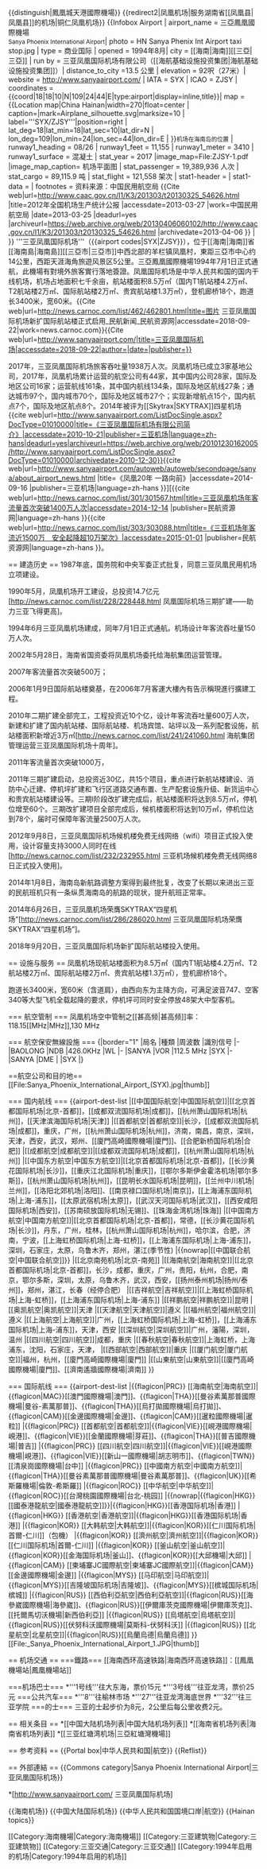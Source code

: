 {{distinguish|鳳凰城天港國際機場}}
{{redirect2|凤凰机场|服务湖南省[[凤凰县|凤凰县]]的机场|铜仁凤凰机场}}
{{Infobox Airport |
 airport_name = 三亞鳳凰國際機場<br><small>Sanya Phoenix International Airport</small>|
 photo = HN Sanya Phenix Int Airport taxi stop.jpg |
 type = 商业国际 |
 opened = 1994年8月|
 city = [[海南|海南]][[三亞|三亞]] |
 run by = 三亚凤凰国际机场有限公司（[[海航基础设施投资集团|海航基础设施投资集团]]）|
 distance_to_city =13.5 公里 |
 elevation = 92呎（27米）|
 website = http://www.sanyaairport.com/ |
 IATA = SYX |
 ICAO = ZJSY |
 coordinates = {{coord|18|18|10|N|109|24|44|E|type:airport|display=inline,title}}|
 map  = {{Location map|China Hainan|width=270|float=center |
 caption=|mark=Airplane_silhouette.svg|marksize=10 |
 label='''SYX/ZJSY'''|position=right |
 lat_deg=18|lat_min=18|lat_sec=10|lat_dir=N |
 lon_deg=109|lon_min=24|lon_sec=44|lon_dir=E |
 }}<small>机场在海南岛的位置</small> |
 runway1_heading = 08/26 |
 runway1_feet = 11,155 |
 runway1_meter = 3410 |
 runway1_surface = 混凝土 |
 stat_year        = 2017
|image_map=File:ZJSY-1.pdf
|image_map_caption= 机场平面图
| stat_passenger   = 19,389,936 人次
| stat_cargo       = 89,115.9 吨
| stat_flight      = 121,558 架次
| stat1-header     =
| stat1-data       =
| footnotes        = 资料来源：中国民用航空局 <ref>{{Cite web|url=http://www.caac.gov.cn/I1/K3/201303/t20130325_54626.html |title=2012年全国机场生产统计公报 |accessdate=2013-03-27 |work=中国民用航空局 |date=2013-03-25 |deadurl=yes |archiveurl=https://web.archive.org/web/20130406060102/http://www.caac.gov.cn/I1/K3/201303/t20130325_54626.html |archivedate=2013-04-06 }}</ref> |
}}
'''三亚凤凰国际机场'''（{{airport codes|SYX|ZJSY}}），位于[[海南|海南]]省[[海南島|海南島]][[三亞市|三亞市]]中西北部的羊栏镇凤凰村，東距三亞市中心约14公里，西距天涯海角旅遊风景区5公里。三亞鳳凰國際機場1994年7月1日正式通航，此機場有對境外旅客實行落地簽證。凤凰国际机场是中华人民共和国的国内干线机场，机场占地面积七千余亩，航站楼面积8.5万㎡（国内T1航站楼4.2万㎡、T2航站楼2万㎡、国际航站楼2万㎡、贵宾航站楼1.3万㎡），登机廊桥18个，跑道长3400米，宽60米。<ref name=":0">{{Cite web|url=http://news.carnoc.com/list/462/462801.html|title=图片 三亚凤凰国际机场新扩国际航站楼正式启用_民航新闻_民航资源网|accessdate=2018-09-22|work=news.carnoc.com}}</ref><ref name=":1">{{Cite web|url=http://www.sanyaairport.com/|title=三亚凤凰国际机场|accessdate=2018-09-22|author=|date=|publisher=}}</ref>

2017年，三亚凤凰国际机场旅客吞吐量1938万人次。凤凰机场已成立3家基地公司，2017年，凤凰机场累计运营的航空公司有44家，其中国内公司28家，国际及地区公司16家；运营航线161条，其中国内航线134条，国际及地区航线27条；通达城市97个，国内城市70个，国际及地区城市27个；实现新增航点15个，国内航点7个，国际及地区航点8个。<ref name=":1" />2014年被评为[[Skytrax|SKYTRAX]]四星机场<ref>{{cite web|url=http://www.sanyaairport.com/ListDocSingle.aspx?DocType=01010000|title=《三亚凤凰国际机场有限公司简介》|accessdate=2010-10-21|publisher=三亚机场|language=zh-hans|deadurl=yes|archiveurl=https://web.archive.org/web/20101230162005/http://www.sanyaairport.com/ListDocSingle.aspx?DocType=01010000|archivedate=2010-12-30}}</ref><ref>{{cite web|url=http://www.sanyaairport.com/autoweb/autoweb/secondpage/sanya/about_airport_news.html |title=《凤凰20年 一路向前》|accessdate=2014-09-16 |publisher=三亚机场|language=zh-hans }}]</ref><ref>[{{cite web|url=http://news.carnoc.com/list/301/301567.html|title=三亚凤凰机场年客流量首次突破1400万人次|accessdate=2014-12-14 |publisher=民航资源网|language=zh-hans }}</ref><ref>{{cite web|url=http://news.carnoc.com/list/303/303088.html|title=《三亚机场年客流近1500万　安全起降超10万架次》|accessdate=2015-01-01 |publisher=民航资源网|language=zh-hans }}</ref>。

== 建造历史 ==
1987年底，国务院和中央军委正式批复，同意三亚凤凰民用机场立项建设。

1990年5月，凤凰机场开工建设，总投资14.7亿元<ref>[http://news.carnoc.com/list/228/228448.html 凤凰国际机场三期扩建——助力三亚飞得更高]</ref>。

1994年6月三亚凤凰机场建成，同年7月1日正式通航。机场设计年客流吞吐量150万人次。

2002年5月28日，海南省国资委将凤凰机场委托给海航集团运营管理。

2007年客流量首次突破500万；

2006年1月9日国际航站楼奠基，在2006年7月客運大樓內有告示稱現進行擴建工程。

2010年二期扩建全部完工，工程投资近10个亿，设计年客流吞吐量600万人次，新建和扩建了国内航站楼、国际航站楼、机场宾馆、站坪以及一系列配套设施，航站楼面积新增近3万㎡<ref>[http://news.carnoc.com/list/241/241060.html 海航集团管理运营三亚凤凰国际机场十周年]</ref>。

2011年客流量首次突破1000万，

2011年三期扩建启动，总投资近30亿，共15个项目，重点进行新航站楼建设、消防中心迁建、停机坪扩建和飞行区道路交通布置、生产配套设施升级、新货运中心和贵宾航站楼建设等。三期I阶段改扩建完成后，航站楼面积将达到8.5万㎡，停机位增至60个。三期改扩建项目全部完成后，候机楼面积将达到10万㎡，停机位达到78个，届时可保障年客流量2500万人次。

2012年9月8日，三亚凤凰国际机场候机楼免费无线网络（wifi）项目正式投入使用，设计容量支持3000人同时在线<ref>[http://news.carnoc.com/list/232/232955.html 三亚机场候机楼免费无线网络8日正式投入使用]</ref>。

2014年1月8日，海南岛新航路调整方案得到最终批复，改变了长期以来进出三亚的民航班机只有一条纵贯海南岛的航路的现状，提升航班正常率。

2014年6月26日，三亚凤凰机场荣膺SKYTRAX“四星机场”<ref>[http://news.carnoc.com/list/286/286020.html 三亚凤凰国际机场荣膺SKYTRAX“四星机场”]</ref>。

2018年9月20日，三亚凤凰国际机场新扩国际航站楼投入使用。<ref name=":0" />

== 设施与服务 ==
凤凰机场现航站楼面积为8.5万㎡（国内T1航站楼4.2万㎡、T2航站楼2万㎡、国际航站楼2万㎡、贵宾航站楼1.3万㎡），登机廊桥18个。

跑道长3400米，宽60米（含道肩），由西向东为主降方向，可满足波音747、空客340等大型飞机全载起降的要求，停机坪可同时安全停放48架大中型客机。

=== 航空管制 ===
凤凰机场空中管制之[[甚高频|甚高频]]率：118.15[[MHz|MHz]],130 MHz

=== 航空保安無線設施 ===
{|border="1"
|局名
|種類
|周波数
|識別信号
|-
|BAOLONG
|NDB
|426.0KHz
|WL
|-
|SANYA
|VOR
|112.5 MHz
|SYX
|-
|SANYA
|DME
|
|SYX
|}

==航空公司和目的地==
[[File:Sanya_Phoenix_International_Airport_(SYX).jpg|thumb]]

=== 国内航线 ===
{{airport-dest-list
|[[中国国际航空|中国国际航空]]|[[北京首都国际机场|北京-首都]]，[[成都双流国际机场|成都]]，[[杭州萧山国际机场|杭州]]，[[天津滨海国际机场|天津]]
|[[首都航空|首都航空]]|长沙，[[成都双流国际机场|成都]]，重庆，广州，[[杭州萧山国际机场|杭州]]，济南，南昌，南京，深圳，天津，西安，武汉，郑州、[[廈門高崎國際機場|廈門]]、[[合肥新桥国际机场|合肥]]
|[[成都航空|成都航空]]|[[成都双流国际机场|成都]]，[[杭州萧山国际机场|杭州]]
|[[中国东方航空|中国东方航空]]|[[北京首都国际机场|北京-首都]]，[[长沙黄花国际机场|长沙]]，[[重庆江北国际机场|重庆]]，[[鄂尔多斯伊金霍洛机场|鄂尔多斯]]，[[杭州萧山国际机场|杭州]]，[[昆明长水国际机场|昆明]]，[[兰州中川机场|兰州]]，[[洛阳北郊机场|洛阳]]、[[南京禄口国际机场|南京]]，[[上海浦东国际机场|上海-浦东]]，[[太原武宿机场|太原]]，[[武汉天河国际机场|武汉]]，[[西安咸阳国际机场|西安]]，[[苏南硕放国际机场|无锡]]、[[珠海金湾机场|珠海]]
|[[中国南方航空|中国南方航空]]|[[北京首都国际机场|北京-首都]]，常德，[[长沙黄花国际机场|长沙]]，丹东，广州，桂林，[[杭州萧山国际机场|杭州]]，哈尔滨，合肥，济南，宁波，[[上海虹桥国际机场|上海-虹桥]]，[[上海浦东国际机场|上海-浦东]]，深圳，石家庄，太原，乌鲁木齐，郑州，湛江(季节性)
|{{nowrap|[[中国联合航空|中国联合航空]]}} |[[北京南苑机场|北京-南苑]]
|[[海南航空|海南航空]]|[[北京首都国际机场|北京-首都]]，长沙，成都，重庆，广州，贵阳，杭州，合肥，南京，鄂尔多斯，深圳，太原，乌鲁木齐，武汉，西安，[[扬州泰州机场|扬州/泰州]]，郑州，湛江，长春（经停合肥）
|[[吉祥航空|吉祥航空]]|[[上海虹桥国际机场|上海-虹桥]]，[[上海浦东国际机场|上海-浦东]]
|[[祥鹏航空|祥鹏航空]]|昆明
|[[奥凯航空|奥凯航空]]|天津
|[[天津航空|天津航空]]|遵义
|[[福州航空|福州航空]]|遵义
|[[上海航空|上海航空]]|广州，[[上海虹桥国际机场|上海-虹桥]]，[[上海浦东国际机场|上海-浦东]]，天津，西安
|[[深圳航空|深圳航空]]|广州，瀋陽，深圳，温州
|[[四川航空|四川航空]]|成都，重庆
|[[春秋航空|春秋航空]]|上海虹桥，上海浦东，沈阳，石家庄，天津，
|[[西部航空|西部航空]]|重庆
|[[厦门航空|厦门航空]]|福州，杭州，[[廈門高崎國際機場|廈門]]
|[[山東航空|山東航空]]|[[廈門高崎國際機場|廈門]]、[[濟南遙牆國際機場|濟南]]
}}

=== 国际航线 ===
{{airport-dest-list
|{{flagicon|PRC}} [[海南航空|海南航空]]|{{flagicon|MAC}}[[澳門國際機場|澳門]]、{{flagicon|THA}}[[曼谷素萬那普國際機場|曼谷-素萬那普]]、{{flagicon|THA}}[[烏打拋國際機場|烏打拋]]、{{flagicon|CAM}}[[金邊國際機場|金邊]]、{{flagicon|CAM}}[[暹粒國際機場|暹粒]]
|{{flagicon|PRC}} [[首都航空|首都航空]]|{{flagicon|VIE}}[[峴港國際機場|峴港]]、{{flagicon|VIE}}[[金蘭國際機場|芽莊]]、{{flagicon|THA}}[[普吉國際機場|普吉]]
|{{flagicon|PRC}} [[四川航空|四川航空]]|{{flagicon|VIE}}[[峴港國際機場|峴港]]、{{flagicon|VIE}}[[新山一國際機場|胡志明市]]、{{flagicon|TWN}}[[清泉崗國際機場|台中]]
|{{flagicon|PRC}} [[中國南方航空|中國南方航空]]|{{flagicon|THA}}[[曼谷素萬那普國際機場|曼谷素萬那普]]、{{flagicon|UK}}[[希斯羅機場|倫敦-希斯羅]]
|{{flagicon|ROC}} [[中华航空|中华航空]]|{{flagicon|ROC}}[[台灣桃園國際機場|台北-桃园]]
|{{nowrap|{{flagicon|HKG}} [[國泰港龍航空|國泰港龍航空]]}}|{{flagicon|HKG}}[[香港国际机场|香港]]
|{{flagicon|HKG}} [[香港航空|香港航空]]|{{flagicon|HKG}}[[香港国际机场|香港]]
|{{flagicon|KOR}} [[大韩航空|大韩航空]]|{{flagicon|KOR}}[[仁川国际机场|首爾-仁川]]（包機）
|{{flagicon|KOR}} [[濟州航空|濟州航空]]|{{flagicon|KOR}}[[仁川国际机场|首爾-仁川]]
|{{flagicon|KOR}} [[釜山航空|釜山航空]]|{{flagicon|KOR}}[[金海国际机场|釜山]]、{{flagicon|KOR}}[[大邱機場|大邱]]
|{{flagicon|CAM}} [[柬埔寨JC國際航空|柬埔寨JC國際航空]]|{{flagicon|CAM}}[[金邊國際機場|金邊]]
|{{flagicon|MYS}} [[马印航空|马印航空]]|{{flagicon|MYS}}[[吉隆坡国际机场|吉隆坡]]、{{flagicon|MYS}}[[槟城国际机场|槟城]]
|{{flagicon|RUS}} [[西伯利亞航空|西伯利亞航空]]|{{flagicon|RUS}}[[海參崴國際機場|海參崴]]、{{flagicon|RUS}}[[伊爾庫茨克國際機場|伊爾庫茨克]]、[[托爾馬切沃機場|新西伯利亞]]
|{{flagicon|RUS}} [[烏塔航空|烏塔航空]]|{{flagicon|RUS}}[[伏努科沃國際機場|莫斯科-伏努科沃]]
|{{flagicon|RUS}} [[北星航空|北星航空]]|{{flagicon|RUS}}[[烏蘭烏德|烏蘭烏德]]
}}
[[File:_Sanya_Phoenix_International_Airport_1.JPG|thumb]]

== 机场交通 ==
===鐵路===
[[海南西环高速铁路|海南西环高速铁路]]：[[鳳凰機場站|鳳凰機場站]]

===机场巴士===
*'''1号线'''往大东海，票价15元
*'''3号线'''往亚龙湾，票价25元
===公共汽车===
*'''8'''往榆林市场
*'''27'''往亚龙湾海底世界
*'''32'''往三亚学院
===的士===
三亚的士起步价为8元，2公里后每公里收费2元。

== 相关条目 ==
*[[中国大陆机场列表|中国大陆机场列表]]
*[[海南省机场列表|海南省机场列表]]
*[[三亚红塘湾机场|三亞紅塘灣機場]]

== 参考资料 ==
{{Portal box|中华人民共和国|航空}}
{{Reflist}}

== 外部連結 ==
{{Commons category|Sanya Phoenix International Airport|三亚凤凰国际机场}}

*[http://www.sanyaairport.com/ 三亚凤凰国际机场]

{{海南机场}}
{{中国大陆国际机场}}
{{中华人民共和国国境口岸|航空}}
{{Hainan topics}}

[[Category:海南機場|Category:海南機場]]
[[Category:三亚建筑物|Category:三亚建筑物]] 
[[Category:三亚交通|Category:三亚交通]]
[[Category:1994年启用的机场|Category:1994年启用的机场]]